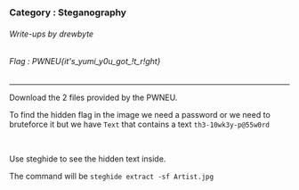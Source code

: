 ### Category : Steganography
###### Write-ups by drewbyte
###### Flag : PWNEU{it's_yumi_y0u_got_!t_r!ght}
---

Download the 2 files provided by the PWNEU.

To find the hidden flag in the image we need a password or we need to bruteforce it but we have ``Text`` that contains a text ``th3-10wk3y-p@55w0rd``


<br>
<img src="https://github.com/drew-byte/pwneu-writeups/blob/main/00x8%20saved%20images/Pasted%20image%2020240318180910.png" alt="">
 <br>

Use steghide to see the hidden text inside.

The command will be ``steghide extract -sf Artist.jpg``

<br>
<img src="https://github.com/drew-byte/pwneu-writeups/blob/main/00x8%20saved%20images/Pasted%20image%2020240318181136.png" alt="">
 <br>